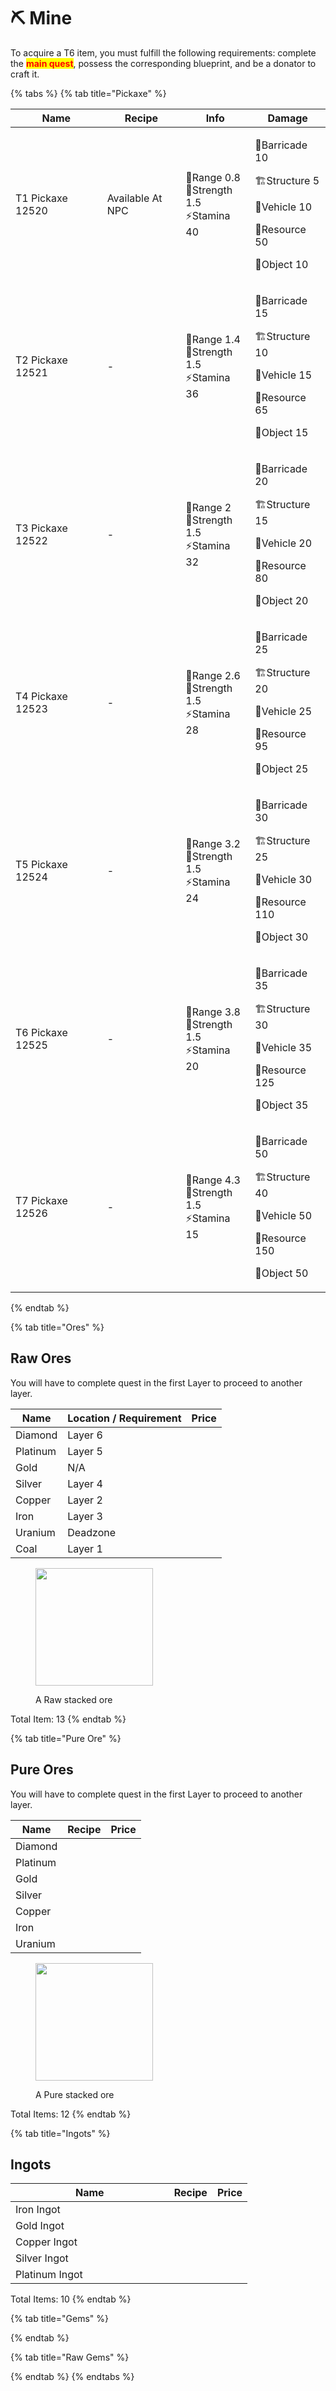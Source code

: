 # ⛏ Mine

To acquire a T6 item, you must fulfill the following requirements: complete the <mark style="color:red;">**main quest**</mark>, possess the corresponding blueprint, and be a donator to craft it.

{% tabs %}
{% tab title="Pickaxe" %}
<table><thead><tr><th width="130.66666666666663">Name</th><th>Recipe</th><th>Info</th><th>Damage</th></tr></thead><tbody><tr><td><img src="../.gitbook/assets/T1Pickaxe_12520.png" alt="" data-size="original">T1 Pickaxe<br>12520</td><td>Available At NPC</td><td>🏹Range 0.8 <br>💪Strength 1.5 <br>⚡Stamina 40</td><td><p>🚧Barricade 10 </p><p>🏗️Structure 5 </p><p>🚗Vehicle 10 </p><p>🌳Resource 50 </p><p>🏢Object 10</p></td></tr><tr><td><img src="../.gitbook/assets/T2Pickaxe_12521.png" alt="">T2 Pickaxe<br>12521</td><td>-</td><td>🏹Range 1.4<br>💪Strength 1.5 <br>⚡Stamina 36</td><td><p>🚧Barricade 15 </p><p>🏗️Structure 10</p><p>🚗Vehicle 15 </p><p>🌳Resource 65 </p><p>🏢Object 15</p></td></tr><tr><td><img src="../.gitbook/assets/T3Pickaxe_12522.png" alt="">T3 Pickaxe<br>12522</td><td>-</td><td>🏹Range 2 <br>💪Strength 1.5 <br>⚡Stamina 32</td><td><p>🚧Barricade 20 </p><p>🏗️Structure 15 </p><p>🚗Vehicle 20 </p><p>🌳Resource 80 </p><p>🏢Object 20</p></td></tr><tr><td><img src="../.gitbook/assets/T4Pickaxe_12523.png" alt="">T4 Pickaxe<br>12523</td><td>-</td><td>🏹Range 2.6<br>💪Strength 1.5 <br>⚡Stamina 28</td><td><p>🚧Barricade 25 </p><p>🏗️Structure 20 </p><p>🚗Vehicle 25 </p><p>🌳Resource 95 </p><p>🏢Object 25</p></td></tr><tr><td><img src="../.gitbook/assets/T5Pickaxe_12524.png" alt="">T5 Pickaxe<br>12524</td><td>-</td><td>🏹Range 3.2 <br>💪Strength 1.5 <br>⚡Stamina 24</td><td><p>🚧Barricade 30 </p><p>🏗️Structure 25 </p><p>🚗Vehicle 30 </p><p>🌳Resource 110 </p><p>🏢Object 30</p></td></tr><tr><td><img src="../.gitbook/assets/T6Pickaxe_12525.png" alt="">T6 Pickaxe<br>12525</td><td>-</td><td>🏹Range 3.8<br>💪Strength 1.5 <br>⚡Stamina 20</td><td><p>🚧Barricade 35</p><p>🏗️Structure 30 </p><p>🚗Vehicle 35 </p><p>🌳Resource 125</p><p>🏢Object 35</p></td></tr><tr><td><img src="../.gitbook/assets/image (2).png" alt="">T7 Pickaxe<br>12526</td><td>-</td><td>🏹Range 4.3<br>💪Strength 1.5 <br>⚡Stamina 15</td><td><p>🚧Barricade 50</p><p>🏗️Structure 40</p><p>🚗Vehicle 50 </p><p>🌳Resource 150</p><p>🏢Object 50</p></td></tr></tbody></table>


{% endtab %}

{% tab title="Ores" %}
## Raw Ores

You will have to complete quest in the first Layer to proceed to another layer.

| Name                                                                              | Location / Requirement | Price |
| --------------------------------------------------------------------------------- | ---------------------- | ----- |
| <img src="../.gitbook/assets/Diamond_10052.png" alt="" data-size="line">Diamond   | Layer 6                |       |
| <img src="../.gitbook/assets/Platinum_10051.png" alt="" data-size="line">Platinum | Layer 5                |       |
| <img src="../.gitbook/assets/Gold_10049.png" alt="" data-size="line">Gold         | N/A                    |       |
| <img src="../.gitbook/assets/Silver_10048.png" alt="" data-size="line">Silver     | Layer 4                |       |
| <img src="../.gitbook/assets/Copper_10047.png" alt="" data-size="line">Copper     | Layer 2                |       |
| <img src="../.gitbook/assets/Iron_10046.png" alt="" data-size="line">Iron         | Layer 3                |       |
| <img src="../.gitbook/assets/Uranium_10041.png" alt="" data-size="line">Uranium   | Deadzone               |       |
| <img src="../.gitbook/assets/Coal_10040.png" alt="" data-size="line">Coal         | Layer 1                |       |

<div align="left">

<figure><img src="../.gitbook/assets/Platinum_10071.png" alt="" width="188"><figcaption><p>A Raw stacked ore</p></figcaption></figure>

</div>

Total Item: 13
{% endtab %}

{% tab title="Pure Ore" %}
## Pure Ores

You will have to complete quest in the first Layer to proceed to another layer.

| Name                                                                              | Recipe | Price |
| --------------------------------------------------------------------------------- | ------ | ----- |
| <img src="../.gitbook/assets/Diamond_10012.png" alt="" data-size="line">Diamond   |        |       |
| <img src="../.gitbook/assets/Platinum_10011.png" alt="" data-size="line">Platinum |        |       |
| <img src="../.gitbook/assets/Gold_10009.png" alt="" data-size="line">Gold         |        |       |
| <img src="../.gitbook/assets/Silver_10008.png" alt="" data-size="line">Silver     |        |       |
| <img src="../.gitbook/assets/Copper_10007.png" alt="" data-size="line">Copper     |        |       |
| <img src="../.gitbook/assets/Iron_10006.png" alt="" data-size="line">Iron         |        |       |
| <img src="../.gitbook/assets/Uranium_10001.png" alt="" data-size="line">Uranium   |        |       |

<div align="left">

<figure><img src="../.gitbook/assets/Diamond_10092.png" alt="" width="188"><figcaption><p>A Pure stacked ore</p></figcaption></figure>

</div>

Total Items: 12
{% endtab %}

{% tab title="Ingots" %}
## Ingots

<table><thead><tr><th width="237.66666666666666">Name</th><th>Recipe</th><th>Price</th></tr></thead><tbody><tr><td><img src="../.gitbook/assets/Iron_10020.png" alt="" data-size="line"><img src="../.gitbook/assets/Iron_10120.png" alt="" data-size="line">Iron Ingot</td><td></td><td></td></tr><tr><td><img src="../.gitbook/assets/Gold_10021.png" alt="" data-size="line"><img src="../.gitbook/assets/Gold_10121.png" alt="" data-size="line">Gold Ingot</td><td></td><td></td></tr><tr><td><img src="../.gitbook/assets/Copper_10022.png" alt="" data-size="line"><img src="../.gitbook/assets/Copper_10122.png" alt="" data-size="line">Copper Ingot</td><td></td><td></td></tr><tr><td><img src="../.gitbook/assets/Silver_10026.png" alt="" data-size="line"><img src="../.gitbook/assets/Silver_10126 (1).png" alt="" data-size="line">Silver Ingot</td><td></td><td></td></tr><tr><td><img src="../.gitbook/assets/Platinum_10027.png" alt="" data-size="line"><img src="../.gitbook/assets/Platinum_10127.png" alt="" data-size="line">Platinum Ingot</td><td></td><td></td></tr></tbody></table>

Total Items: 10
{% endtab %}

{% tab title="Gems" %}

{% endtab %}

{% tab title="Raw Gems" %}

{% endtab %}
{% endtabs %}

